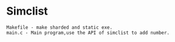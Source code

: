 # Simclist

	Makefile - make sharded and static exe.
	main.c - Main program,use the API of simclist to add number.
